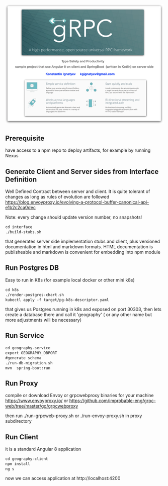 ![about](about.png)

Prerequisite
---

have access to a npm repo to deploy artifacts, for example by running Nexus

Generate Client and Server sides from Interface Definition
---

Well Defined Contract between server and client.
It is quite tolerant of changes as long as rules of evolution are followed  
https://blog.envoyproxy.io/evolving-a-protocol-buffer-canonical-api-e1b2c2ca0dec

Note: every change should update version number, no snapshots!

    cd interface
    ./build-stubs.sh
    
that generates server side implementation stubs and client, plus versioned 
documentation in html and markdown formats. HTML documentation is publisheable
and markdown is convenient for embedding into npm module 
  
Run Postgres DB
---
Easy to run in K8s (for example local docker or other mini k8s)

    cd k8s
    ./render-postgres-chart.sh
    kubectl apply -f target/pg-k8s-descriptor.yaml


that gives us Postgres running in k8s and exposed on port 30303, then lets
create a database there and call it 'geography' ( or any other name but more adjustments
will be necessary) 

  
Run Service
---

    cd geography-service    
    export GEOGRAPHY_DBPORT
    #generate schema
    ./run-db-migration.sh
    mvn  spring-boot:run
    
Run Proxy
---
compile or download Envoy or grpcwebproxy binaries for your machine
https://www.envoyproxy.io/
or 
https://github.com/improbable-eng/grpc-web/tree/master/go/grpcwebproxy

then run ./run-grpcweb-proxy.sh or  ./run-envoy-proxy.sh in proxy subdirectory


Run Client
---
it is a standard Angular 8 application

    cd geography-client
    npm install
    ng s
    
now we can access application at http://localhost:4200    
    
